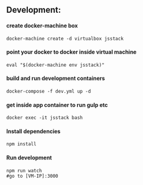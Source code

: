 ## Development:
#### create docker-machine box
    docker-machine create -d virtualbox jsstack

#### point your docker to docker inside virtual machine
    eval "$(docker-machine env jsstack)"

#### build and run development containers
    docker-compose -f dev.yml up -d
#### get inside app container to run gulp etc
    docker exec -it jsstack bash
#### Install dependencies
    npm install

#### Run development
    npm run watch
    #go to [VM-IP]:3000
